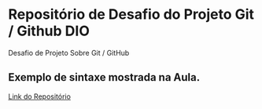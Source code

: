 # Repositório de Desafio do Projeto Git / Github DIO
Desafio de Projeto Sobre Git / GitHub

## Exemplo de sintaxe mostrada na Aula.
[Link do Repositório](https://github.com/DenisCunha/dio-desafio-github)

